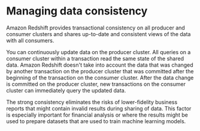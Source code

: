 # Managing data consistency<a name="data_consistency"></a>

Amazon Redshift provides transactional consistency on all producer and consumer clusters and shares up\-to\-date and consistent views of the data with all consumers\. 

You can continuously update data on the producer cluster\. All queries on a consumer cluster within a transaction read the same state of the shared data\. Amazon Redshift doesn't take into account the data that was changed by another transaction on the producer cluster that was committed after the beginning of the transaction on the consumer cluster\. After the data change is committed on the producer cluster, new transactions on the consumer cluster can immediately query the updated data\.

The strong consistency eliminates the risks of lower\-fidelity business reports that might contain invalid results during sharing of data\. This factor is especially important for financial analysis or where the results might be used to prepare datasets that are used to train machine learning models\.